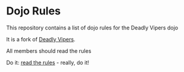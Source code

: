 Dojo Rules
==========

This repository contains a list of dojo rules for the Deadly Vipers dojo

It is a fork of [Deadly Vipers](https://github.com/deadlyvipers).

All members should read the rules

Do it: [read the rules](dojo_rules.md) - really, do it!

